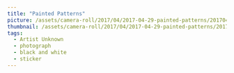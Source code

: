 ```yaml
---
title: "Painted Patterns"
picture: /assets/camera-roll/2017/04/2017-04-29-painted-patterns/20170429_221236507_iOS.jpg
thumbnail: /assets/camera-roll/2017/04/2017-04-29-painted-patterns/20170429_221236507_iOS-thumbnail.jpg
tags:
  - Artist Unknown
  - photograph
  - black and white
  - sticker
---
```

